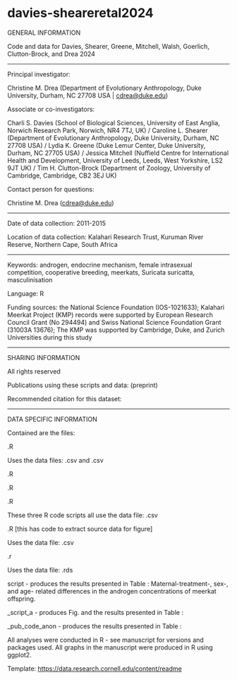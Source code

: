 # davies-sheareretal2024

GENERAL INFORMATION

Code and data for Davies, Shearer, Greene, Mitchell, Walsh, Goerlich, Clutton-Brock, and Drea 2024

<hr/> 

Principal investigator:

Christine M. Drea (Department of Evolutionary Anthropology, Duke University, Durham, NC 27708 USA | cdrea@duke.edu)

Associate or co-investigators: 

Charli S. Davies (School of Biological Sciences, University of East Anglia, Norwich Research Park, Norwich, NR4 7TJ, UK) / 
Caroline L. Shearer (Department of Evolutionary Anthropology, Duke University, Durham, NC 27708 USA) / 
Lydia K. Greene (Duke Lemur Center, Duke University, Durham, NC 27705 USA) / 
Jessica Mitchell (Nuffield Centre for International Health and Development, University of Leeds, Leeds, West Yorkshire, LS2 9JT UK) / 
Tim H. Clutton-Brock (Department of Zoology, University of Cambridge, Cambridge, CB2 3EJ UK)

Contact person for questions:

Christine M. Drea (cdrea@duke.edu)

<hr/> 

Date of data collection: 2011-2015


Location of data collection: Kalahari Research Trust, Kuruman River Reserve, Northern Cape, South Africa

<hr/> 

Keywords:  androgen, endocrine mechanism, female intrasexual competition, cooperative breeding, meerkats, Suricata suricatta, masculinisation

Language: R

Funding sources: the National Science Foundation (IOS-1021633); Kalahari Meerkat Project (KMP) records were supported by European Research Council Grant (No 294494) and Swiss National Science Foundation Grant (31003A 13676); The KMP was supported by Cambridge, Duke, and Zurich Universities during this study

<hr/> 

SHARING INFORMATION

All rights reserved

Publications using these scripts and data:  (preprint)

Recommended citation for this dataset: 

<hr/> 

DATA SPECIFIC INFORMATION

Contained are the files:

.R 

Uses the data files: .csv and .csv


.R

.R

.R

These three R code scripts all use the data file: .csv


.R [this has code to extract source data for figure]

Uses the data file: .csv


.r

Uses the data file: .rds

script - produces the results presented in Table : Maternal-treatment-, sex-, and age- related differences in the androgen concentrations of meerkat offspring.

_script_a - produces Fig.  and the results presented in Table : 

_pub_code_anon - produces the results presented in Table : 

All analyses were conducted in R - see manuscript for versions and packages used. All graphs in the manuscript were produced in R using ggplot2.

Template: https://data.research.cornell.edu/content/readme
